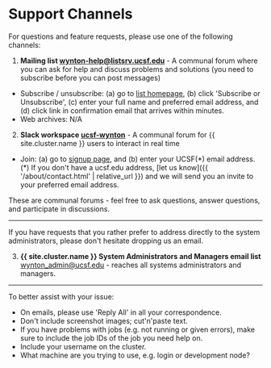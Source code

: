 # Support Channels

For questions and feature requests, please use one of the following channels:

1. **Mailing list [wynton-help@listsrv.ucsf.edu](https://listsrv.ucsf.edu/cgi-bin/wa?A0=wynton-help)** - A communal forum where you can ask for help and discuss problems and solutions (you need to subscribe before you can post messages)
  - Subscribe / unsubscribe: (a) go to [list homepage](https://listsrv.ucsf.edu/cgi-bin/wa?A0=wynton-help), (b) click 'Subscribe or Unsubscribe', (c) enter your full name and preferred email address, and (d) click link in confirmation email that arrives within minutes.
  - Web archives: N/A <!-- [list homepage](https://listsrv.ucsf.edu/cgi-bin/wa?A0=wynton-help) (only visible to subscribed list members). -->

2. **Slack workspace [ucsf-wynton](https://ucsf-wynton.slack.com/)** - A communal forum for {{ site.cluster.name }} users to interact in real time
  - Join: (a) go to [signup page](https://join.slack.com/t/ucsf-wynton/signup), and (b) enter your UCSF(\*) email address. (\*) If you don't have a ucsf.edu address, [let us know]({{ '/about/contact.html' | relative_url }}) and we will send you an invite to your preferred email address.

<!--
4. the [{{ site.cluster.name }} issue tracker]
-->

These are communal forums - feel free to ask questions, answer questions, and participate in discussions.

---

If you have requests that you rather prefer to address directly to the system administrators, please don't hesitate dropping us an email.

3. **{{ site.cluster.name }} System Administrators and Managers email list**
 [wynton_admin@ucsf.edu](mailto:wynton_admin@ucsf.edu) - reaches all systems administrators and managers. 

---

To better assist with your issue:
  * On emails, please use 'Reply All' in all your correspondence.
  * Don't include screenshot images; cut'n'paste text.
  * If you have problems with jobs (e.g. not running or given errors), make sure to include the job IDs of the job you need help on.
  * Include your username on the cluster.
  * What machine are you trying to use, e.g. login or development node?

[{{ site.cluster.name }} issue tracker]: https://github.com/UCSF-HPC/wynton/wiki/Todo 
